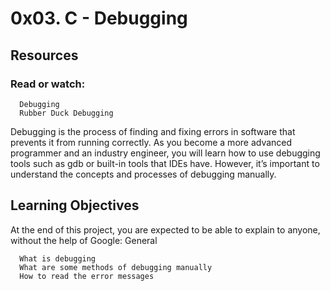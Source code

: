 # 0x03. C - Debugging

## Resources

### Read or watch:

  ````
    Debugging
    Rubber Duck Debugging
  ````

Debugging is the process of finding and fixing errors in software that prevents it from running correctly. As you become a more advanced programmer and an industry engineer, you will learn how to use debugging tools such as gdb or built-in tools that IDEs have. However, it’s important to understand the concepts and processes of debugging manually.

## Learning Objectives

At the end of this project, you are expected to be able to explain to anyone, without the help of Google:
General

  ````
    What is debugging
    What are some methods of debugging manually
    How to read the error messages
  ````

